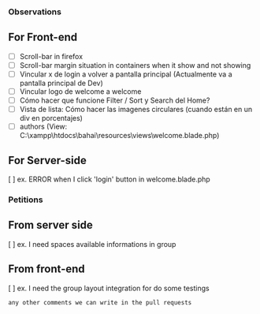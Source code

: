 ### Observations

## For Front-end

- [ ] Scroll-bar in firefox
- [ ] Scroll-bar margin situation in containers when it show and not showing
- [ ] Vincular x de login a volver a pantalla principal (Actualmente va a pantalla principal de Dev)
- [ ] Vincular logo de welcome a welcome
- [ ] Cómo hacer que funcione Filter / Sort y Search del Home?
- [ ] Vista de lista: Cómo hacer las imagenes circulares (cuando están en un div en porcentajes)
- [ ] authors (View: C:\xampp\htdocs\bahai\resources\views\welcome.blade.php)

## For Server-side

[ ] ex. ERROR when I click 'login' button in welcome.blade.php

### Petitions

## From server side

[ ] ex. I need spaces available informations in group 

## From front-end

[ ] ex. I need the group layout integration for do some testings

```
any other comments we can write in the pull requests
```